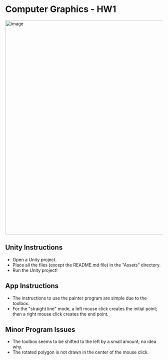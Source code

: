 # Computer Graphics - HW1

<img width="685" alt="image" src="https://github.com/user-attachments/assets/38ca9c33-024b-4a8c-98d1-c817fdb2a73c" />


## Unity Instructions
- Open a Unity project.
- Place all the files (except the README.md file) in the "Assets" directory.
- Run the Unity project!

## App Instructions
- The instructions to use the painter program are simple due to the toolbox.
- For the "straight line" mode, a left mouse click creates the initial point; then a right mouse click creates the end point.

## Minor Program Issues
- The toolbox seems to be shifted to the left by a small amount; no idea why.
- The rotated polygon is not drawn in the center of the mouse click.
